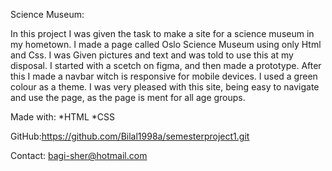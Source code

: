 Science Museum:

In this project I was given the task to make a site for a science museum in my hometown. I made a page called Oslo Science Museum using only Html and Css. I was Given pictures and text and was told to use this at my disposal. I started with a scetch on figma, and then made a prototype. After this I made a navbar witch is responsive for mobile devices. I used a green colour as a theme. I was very pleased with this site, being easy to navigate and use the page, as the page is ment for all age groups.

Made with:
*HTML
*CSS

GitHub:https://github.com/Bilal1998a/semesterproject1.git

Contact: bagi-sher@hotmail.com
